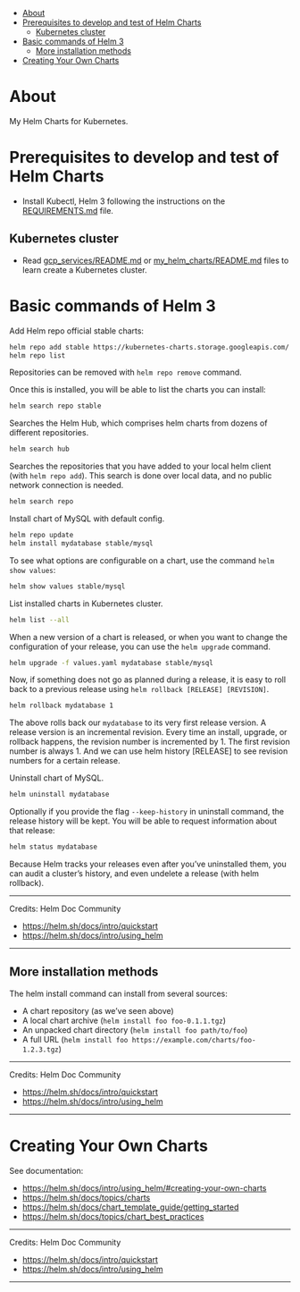 <!-- TOC -->

- [About](#about)
- [Prerequisites to develop and test of Helm Charts](#prerequisites-to-develop-and-test-of-helm-charts)
  - [Kubernetes cluster](#kubernetes-cluster)
- [Basic commands of Helm 3](#basic-commands-of-helm-3)
  - [More installation methods](#more-installation-methods)
- [Creating Your Own Charts](#creating-your-own-charts)

<!-- TOC -->

# About

My Helm Charts for Kubernetes.

# Prerequisites to develop and test of Helm Charts

* Install Kubectl, Helm 3 following the instructions on the [REQUIREMENTS.md](REQUIREMENTS.md) file.

## Kubernetes cluster

* Read [gcp_services/README.md](../gcp_services/README.md) or [my_helm_charts/README.md](https://github.com/aeciopires/my_helm_charts/blob/master/README.md) files to learn create a Kubernetes cluster.

# Basic commands of Helm 3

Add Helm repo official stable charts:

```bash
helm repo add stable https://kubernetes-charts.storage.googleapis.com/
helm repo list
```

Repositories can be removed with `helm repo remove` command.

Once this is installed, you will be able to list the charts you can install:

```bash
helm search repo stable
```

Searches the Helm Hub, which comprises helm charts from dozens of different repositories.

```bash
helm search hub
```

Searches the repositories that you have added to your local helm client (with `helm repo add`). This search is done over local data, and no public network connection is needed.

```bash
helm search repo
```

Install chart of MySQL with default config.

```bash
helm repo update
helm install mydatabase stable/mysql
```

To see what options are configurable on a chart, use the command `helm show values`:

```bash
helm show values stable/mysql
```

List installed charts in Kubernetes cluster.

```bash
helm list --all
```

When a new version of a chart is released, or when you want to change the configuration of your release, you can use the `helm upgrade` command.

```bash
helm upgrade -f values.yaml mydatabase stable/mysql
```

Now, if something does not go as planned during a release, it is easy to roll back to a previous release using `helm rollback [RELEASE] [REVISION]`.

```bash
helm rollback mydatabase 1
```

The above rolls back our `mydatabase` to its very first release version. A release version is an incremental revision. Every time an install, upgrade, or rollback happens, the revision number is incremented by 1. The first revision number is always 1. And we can use helm history [RELEASE] to see revision numbers for a certain release.

Uninstall chart of MySQL.

```bash
helm uninstall mydatabase
```

Optionally if you provide the flag `--keep-history` in uninstall command, the release history will be kept. You will be able to request information about that release:

```bash
helm status mydatabase
```

Because Helm tracks your releases even after you’ve uninstalled them, you can audit a cluster’s history, and even undelete a release (with helm rollback).

---

Credits: Helm Doc Community

* https://helm.sh/docs/intro/quickstart
* https://helm.sh/docs/intro/using_helm

---

## More installation methods

The helm install command can install from several sources:

* A chart repository (as we’ve seen above)
* A local chart archive (`helm install foo foo-0.1.1.tgz`)
* An unpacked chart directory (`helm install foo path/to/foo`)
* A full URL (`helm install foo https://example.com/charts/foo-1.2.3.tgz`)

---

Credits: Helm Doc Community

* https://helm.sh/docs/intro/quickstart
* https://helm.sh/docs/intro/using_helm

---

# Creating Your Own Charts

See documentation:

* https://helm.sh/docs/intro/using_helm/#creating-your-own-charts
* https://helm.sh/docs/topics/charts
* https://helm.sh/docs/chart_template_guide/getting_started
* https://helm.sh/docs/topics/chart_best_practices

---

Credits: Helm Doc Community

* https://helm.sh/docs/intro/quickstart
* https://helm.sh/docs/intro/using_helm

---
